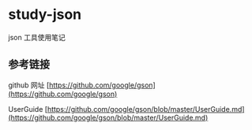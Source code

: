 # study-json #
json 工具使用笔记

## 参考链接 ##

github 网址 [https://github.com/google/gson](https://github.com/google/gson)

UserGuide [https://github.com/google/gson/blob/master/UserGuide.md](https://github.com/google/gson/blob/master/UserGuide.md)

